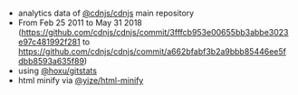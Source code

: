 - analytics data of [@cdnjs/cdnjs](https://github.com/cdnjs/cdnjs) main repository
  - From Feb 25 2011 to May 31 2018 (https://github.com/cdnjs/cdnjs/commit/3fffcb953e00655bb3abbe3023e97c481992f281 to https://github.com/cdnjs/cdnjs/commit/a662bfabf3b2a9bbb85446ee5fdbb8593a635f89)
 - using [@hoxu/gitstats](https://github.com/hoxu/gitstats)
 - html minify via [@yize/html-minify](https://github.com/yize/html-minify)
